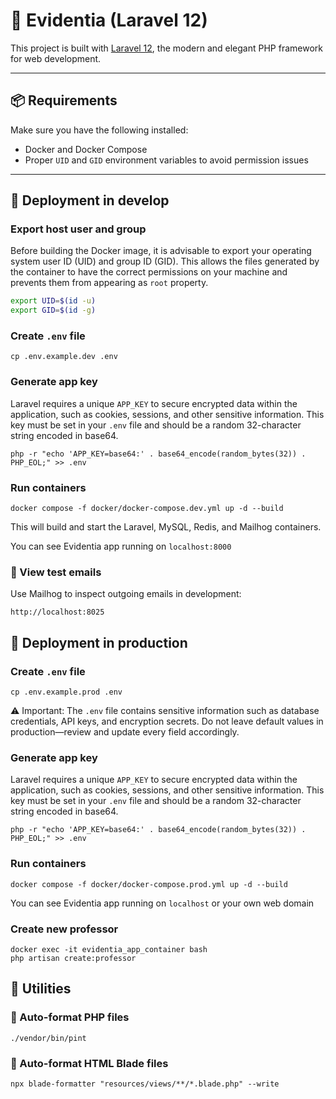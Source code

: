 # 🧪 Evidentia (Laravel 12)

This project is built with [Laravel 12](https://laravel.com/docs/12.x), the modern and elegant PHP framework for web development.

---

## 📦 Requirements

Make sure you have the following installed:

- Docker and Docker Compose
- Proper `UID` and `GID` environment variables to avoid permission issues

---

## 🚀 Deployment in develop

### Export host user and group

Before building the Docker image, it is advisable to export your operating system user ID (UID) and group ID (GID). This allows the files generated by the container to have the correct permissions on your machine and prevents them from appearing as `root` property.

```bash
export UID=$(id -u)
export GID=$(id -g)
``` 

### Create `.env` file

```
cp .env.example.dev .env
```

### Generate app key

Laravel requires a unique `APP_KEY` to secure encrypted data within the application, such as cookies, sessions, and other sensitive information. This key must be set in your `.env` file and should be a random 32-character string encoded in base64.

```
php -r "echo 'APP_KEY=base64:' . base64_encode(random_bytes(32)) . PHP_EOL;" >> .env
```

### Run containers

```
docker compose -f docker/docker-compose.dev.yml up -d --build
```

This will build and start the Laravel, MySQL, Redis, and Mailhog containers.

You can see Evidentia app running on `localhost:8000`

### 📧 View test emails

Use Mailhog to inspect outgoing emails in development:

```
http://localhost:8025
```

## 🚀 Deployment in production

### Create `.env` file

```
cp .env.example.prod .env
```

⚠️ Important: The `.env` file contains sensitive information such as database credentials, API keys, and encryption secrets.
Do not leave default values in production—review and update every field accordingly.

### Generate app key

Laravel requires a unique `APP_KEY` to secure encrypted data within the application, such as cookies, sessions, and other sensitive information. This key must be set in your `.env` file and should be a random 32-character string encoded in base64.

```
php -r "echo 'APP_KEY=base64:' . base64_encode(random_bytes(32)) . PHP_EOL;" >> .env
```

### Run containers

```
docker compose -f docker/docker-compose.prod.yml up -d --build
```

You can see Evidentia app running on `localhost` or your own web domain

### Create new professor

```
docker exec -it evidentia_app_container bash
php artisan create:professor
```

## 	🎁 Utilities

### 🧹 Auto-format PHP files

```
./vendor/bin/pint 
```

### 🧹 Auto-format HTML Blade files

```
npx blade-formatter "resources/views/**/*.blade.php" --write
```